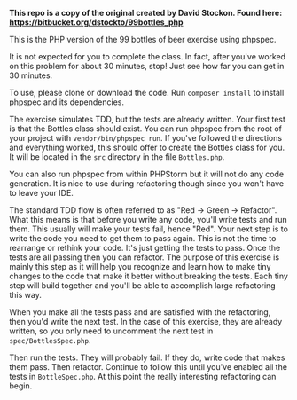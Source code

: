 **This repo is a copy of the original created by David Stockon. Found here: https://bitbucket.org/dstockto/99bottles_php**

This is the PHP version of the 99 bottles of beer exercise using phpspec.

It is not expected for you to complete the class. In fact, after you've 
worked on this problem for about 30 minutes, stop! Just see how far you can
get in 30 minutes.

To use, please clone or download the code. Run `composer install` to install
phpspec and its dependencies.

The exercise simulates TDD, but the tests are already written. Your first test
is that the Bottles class should exist. You can run phpspec from the root
of your project with `vendor/bin/phpspec run`. If you've followed the 
directions and everything worked, this should offer to create the Bottles
class for you. It will be located in the `src` directory in the file 
`Bottles.php`. 

You can also run phpspec from within PHPStorm but it will not do any code
generation. It is nice to use during refactoring though since you won't have 
to leave your IDE.

The standard TDD flow is often referred to as "Red -> Green -> Refactor". What 
this means is that before you write any code, you'll write tests and run them.
This usually will make your tests fail, hence "Red". Your next step is to
write the code you need to get them to pass again. This is not the time to 
rearrange or rethink your code. It's just getting the tests to pass. Once the
tests are all passing then you can refactor. The purpose of this exercise is 
mainly this step as it will help you recognize and learn how to make tiny 
changes to the code that make it better without breaking the tests. Each tiny
step will build together and you'll be able to accomplish large refactoring
this way.

When you make all the tests pass and are satisfied with the refactoring, then
you'd write the next test. In the case of this exercise, they are already 
written, so you only need to uncomment the next test in `spec/BottlesSpec.php`.

Then run the tests. They will probably fail. If they do, write code that makes
them pass. Then refactor. Continue to follow this until you've enabled all 
the tests in `BottleSpec.php`. At this point the really interesting refactoring
can begin.
